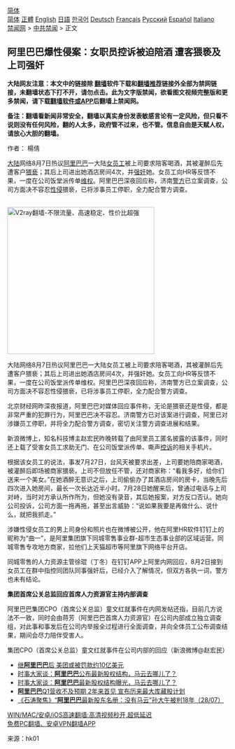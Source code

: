  <!-- 面包屑导航 --> <div class="breadcrumb"><!-- GTranslate: https://gtranslate.io/ -->  <div class="switcher notranslate">  <div class="selected">  <a href="#" onclick="return false;"> 简体</a>  </div>  <div class="option">  <a href="https://www.bannedbook.org" onclick="doGTranslate('zh-CN|zh-CN');jQuery('div.switcher div.selected a').html(jQuery(this).html());return false;" title="简体中文" class="nturl selected"> 简体</a>  <a href="https://www.bannedbook.org/zh-tw/" onclick="doGTranslate('zh-CN|zh-TW');jQuery('div.switcher div.selected a').html(jQuery(this).html());return false;" title="繁體中文" class="nturl"> 正體</a>  <a href="https://www.bannedbook.org/en/" onclick="doGTranslate('zh-CN|en');jQuery('div.switcher div.selected a').html(jQuery(this).html());return false;" title="English" class="nturl"> English</a>  <a href="https://www.bannedbook.org/ja/" onclick="doGTranslate('zh-CN|ja');jQuery('div.switcher div.selected a').html(jQuery(this).html());return false;" title="日本語" class="nturl"> 日語</a>  <a href="https://www.bannedbook.org/ko/" onclick="doGTranslate('zh-CN|ko');jQuery('div.switcher div.selected a').html(jQuery(this).html());return false;" title="한국어" class="nturl"> 한국어</a>  <a href="https://www.bannedbook.org/de/" onclick="doGTranslate('zh-CN|de');jQuery('div.switcher div.selected a').html(jQuery(this).html());return false;" title="Deutsch" class="nturl"> Deutsch</a>  <a href="https://www.bannedbook.org/fr/" onclick="doGTranslate('zh-CN|fr');jQuery('div.switcher div.selected a').html(jQuery(this).html());return false;" title="Français" class="nturl"> Français</a>  <a href="https://www.bannedbook.org/ru/" onclick="doGTranslate('zh-CN|ru');jQuery('div.switcher div.selected a').html(jQuery(this).html());return false;" title="Русский" class="nturl"> Русский</a>  <a href="https://www.bannedbook.org/es/" onclick="doGTranslate('zh-CN|es');jQuery('div.switcher div.selected a').html(jQuery(this).html());return false;" title="Español" class="nturl"> Español</a>  <a href="https://www.bannedbook.org/it/" onclick="doGTranslate('zh-CN|it');jQuery('div.switcher div.selected a').html(jQuery(this).html());return false;" title="Italiano" class="nturl"> Italiano</a>  </div>  </div>      <div class='breadcrumb-sub'><!-- Breadcrumb NavXT 6.3.0 --> <a href="https://www.bannedbook.org/" class="home">禁闻网</a> &gt; <a href="https://www.bannedbook.org/bnews/cbnews/" class="category">中共禁闻</a> &gt; 正文</div></div><h2>阿里巴巴爆性侵案：女职员控诉被迫陪酒 遭客猥亵及上司强奸</h2> <p class="notice"><b>大陆网友注意：本文中的链接除 <a href="https://github.com/bannedbook/fanqiang" >翻墙</a>软件下载和<a href="https://github.com/killgcd/justmysocks/blob/master/README.md">翻墙推荐</a>链接外全部为禁网链接，未翻墙状态下打不开，请勿点击。此为文字版禁闻，欲看图文视频完整版和更多禁闻，请下载<a href="https://github.com/bannedbook/fanqiang">翻墙软件或APP</a>后翻墙上禁闻网。</p><p>备注：翻墙看新闻非常安全，翻墙以真实身份发表敏感言论有一定风险，但只看不说则没有任何风险，翻的人太多，政府管不过来，也不管。信息自由是天赋人权，请放心大胆的翻墙。</b></p>  <div class="entry"> <p>作者： 楊倩</p> <p id="summary"><span class='wp_keywordlink_affiliate'><a href="https://www.bannedbook.org/" title="大陆" target="_blank">大陆</a></span>网络8月7日热议<a href="https://www.bannedbook.org/bnews/tag/%e9%98%bf%e9%87%8c%e5%b7%b4%e5%b7%b4/" class="st_tag internal_tag" rel="tag" title="标签 阿里巴巴 下的日志">阿里巴巴</a>一大陆<a href="https://www.bannedbook.org/bnews/tag/%E5%A5%B3%E5%91%98%E5%B7%A5/" class="st_tag internal_tag" rel="tag" title="标签 女员工 下的日志">女员工</a>被上司要求陪客喝酒，其被灌醉后先遭客户<a href="https://www.bannedbook.org/bnews/tag/%e7%8c%a5%e4%ba%b5/" class="st_tag internal_tag" rel="tag" title="标签 猥亵 下的日志">猥亵</a>；其后上司进出她酒店房间4次，并<a href="https://www.bannedbook.org/bnews/tag/%e5%bc%ba%e5%a5%b8/" class="st_tag internal_tag" rel="tag" title="标签 强奸 下的日志">强奸</a>她。女员工向HR等反馈不果，一度在公司饭堂派传单<span class='wp_keywordlink_affiliate'><a href="https://www.bannedbook.org/bnews/weiquan/" title="维权" target="_blank">维权</a></span>。阿里巴巴深夜回应称，济南<a href="https://www.bannedbook.org/bnews/tag/%e8%ad%a6%e6%96%b9/" class="st_tag internal_tag" rel="tag" title="标签 警方 下的日志">警方</a>已立案调查，公司方面决不容忍<a href="https://www.bannedbook.org/bnews/tag/%e6%80%a7%e4%be%b5/" class="st_tag internal_tag" rel="tag" title="标签 性侵 下的日志">性侵</a>猥亵，已将涉事员工停职，全力配合警方调查。</p> <p></p>  <p><br/><a href="https://github.com/bannedbook/fanqiang/wiki/V2ray%E6%9C%BA%E5%9C%BA"><img src="https://raw.githubusercontent.com/bannedbook/fanqiang/master/v2ss/images/v2free.jpg" width="336" alt="V2ray翻墙-不限流量、高速稳定、性价比超强"></a><br/></p> <p>大陆网络8月7日热议阿里巴巴一大陆女员工被上司要求陪客喝酒，其被灌醉后先遭客户猥亵；其后上司进出她酒店房间4次，并强奸她。女员工向HR等反馈不果，一度在公司饭堂派传单维权。阿里巴巴深夜回应称，济南警方已立案调查，公司方面决不容忍性侵猥亵，已将涉事员工停职，全力配合警方调查。</p> <p>北京财经网昨深夜报道，阿里巴巴对媒体回应事件称，无论是猥亵还是性侵，都是非常严重的犯罪行为，阿里巴巴决不容忍。济南警方已对该案进行调查，阿里已对涉嫌员工停职，并将全力配合警方调查，密切关注警方调查进展和结果。</p>  <p>新浪微博上，知名科技博主赵宏民昨晚转载了由阿里员工匿名披露的该事件，同时还上载了受害女员工求助无门、在公司饭堂派传单、嘶声<a href="https://www.bannedbook.org/bnews/tag/%E6%8E%A7%E8%AF%89/" class="st_tag internal_tag" rel="tag" title="标签 控诉 下的日志">控诉</a>的相关手机片。</p> <p>根据该女员工的说法，事发7月27日，台风天被要求出差，上司要她陪商家喝酒，被灌醉后即场被商家猥亵。上司不但放任不管，还对商家称：“看我多好，给你们送来一个美女。”在她酒醉无意识之后，上司偷偷办了其酒店房间的房卡，当晚先后四次进入她房间，最长一次长达近半小时。7月28日她醒来后，曾通过电话与上司对峙，当时对方承认所作所为，但她没有录音，其后她报案，对方反口否认。她向公司投诉，公司方面一拖再拖，甚至出言威胁：“说如果我要是再做什么、说什么，就把我抓走。”</p> <p>涉嫌性侵女员工的男上司身份和照片也在微博被公开，他在阿里HR软件钉钉上的昵称为“曲一”，是阿里集团旗下同城零售事业群-超市生态事业部的区域运营。同城零售专攻地方商家，拉他们上天猫超市等阿里旗下网络平台开店。</p>  <p>同城零售的人力资源主管徐琨（丁冬）在钉钉APP上阿里内网回应，8月2日接到女员工在群中指控同团队同事强奸后，已经介入了解情况，但双方各执一词，警方也未有结论。</p> <p><strong>集团首席公关总监回应首席人力资源官主持内部调查</strong></p> <p>阿里巴巴集团CPO（首席公关总监）童文红就事件在内网发帖还指，目前几方说法不一致，同时会由蒋芳（阿里巴巴首席人力资源官）在公司内部成立独立调查组，对此事和事发后在公司内举报全过程进行全面调查，并向全体员工公布调查结果，期间会尽力陪伴受害人。</p>  <p>集团CPO（首席公关总监）童文红就事件在公司内部的回应（新浪微博@赵宏民）</p> <ul class='op-related-articles' title='相关阅读'> <li><a href='https://www.bannedbook.org/bnews/comments/20210806/1601564.html' target='_blank'>继<b>阿里巴巴</b>后 美团或被罚款约10亿美元</a></li> <li><a href='https://www.bannedbook.org/bnews/headline/20210805/1600591.html' target='_blank'>时事大家谈：<b>阿里巴巴</b>公布最新股权结构，马云去哪儿了？</a></li> <li><a href='https://www.bannedbook.org/bnews/comments/20210804/1600276.html' target='_blank'>时事大家谈：<b>阿里巴巴</b>最新股权结构曝光，马云去哪儿了？</a></li> <li><a href='https://www.bannedbook.org/bnews/finance/20210804/1599747.html' target='_blank'><b>阿里巴巴</b>Q1营收不及预期 2年来首见 宣布历来最大库藏股计划</a></li> <li><a href='https://www.bannedbook.org/bnews/bannedvideo/20210729/1596279.html' target='_blank'>《石涛聚焦》“<b>阿里巴巴</b>最新股东名册：没有马云”孙大午被判18年（28/07）</a></li> </ul> <p class="texttj"> <a href="https://github.com/bannedbook/fanqiang/wiki/V2ray%E6%9C%BA%E5%9C%BA" target="_blank">WIN/MAC/安卓/iOS高速翻墙:高清视频秒开,超低延迟</a><br/> <a href="https://github.com/bannedbook/fanqiang/wiki/%E7%A6%81%E9%97%BB%E7%BD%91%E5%AE%89%E5%8D%93%E7%BF%BB%E5%A2%99%E6%96%B0%E9%97%BBAPP" target="_blank">免费PC翻墙、安卓VPN翻墙APP</a></p><p> 来源：hk01 </p><a name='sharetosocial'></a>  <div style="margin-bottom:5px;padding-bottom:5px;clear:both"> <div id="archive-pix-1" class="banner-ads"> <!-- AuctionX Display platform tag START --> <div id="26318x728x90x621x_ADSLOT2" clicktrack="%%CLICK_URL_ESC%%"></div> <!-- AuctionX Display platform tag END --> </div> <div id="archive-pix-2" class="banner-ads"> <!-- AuctionX Display platform tag START --> <div id="26315x300x250x621x_ADSLOT2" clicktrack="%%CLICK_URL_ESC%%"></div> <!-- AuctionX Display platform tag END --> </div> </div>  <div id="archive-pix-1" class="banner-ads"> <!-- AuctionX Display platform tag START --> <div id="26318x728x90x621x_ADSLOT3" clicktrack="%%CLICK_URL_ESC%%"></div> <!-- AuctionX Display platform tag END --> </div> </div><!--END ENTRY--> 